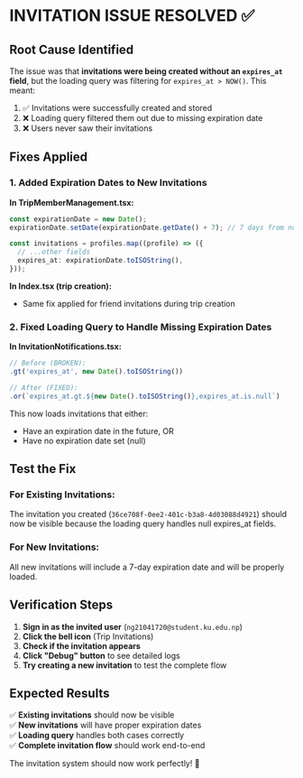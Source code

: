 # INVITATION ISSUE RESOLVED ✅

## Root Cause Identified

The issue was that **invitations were being created without an `expires_at` field**, but the loading query was filtering for `expires_at > NOW()`. This meant:

1. ✅ Invitations were successfully created and stored
2. ❌ Loading query filtered them out due to missing expiration date
3. ❌ Users never saw their invitations

## Fixes Applied

### 1. **Added Expiration Dates to New Invitations**

**In TripMemberManagement.tsx:**

```typescript
const expirationDate = new Date();
expirationDate.setDate(expirationDate.getDate() + 7); // 7 days from now

const invitations = profiles.map((profile) => ({
  // ...other fields
  expires_at: expirationDate.toISOString(),
}));
```

**In Index.tsx (trip creation):**

- Same fix applied for friend invitations during trip creation

### 2. **Fixed Loading Query to Handle Missing Expiration Dates**

**In InvitationNotifications.tsx:**

```typescript
// Before (BROKEN):
.gt('expires_at', new Date().toISOString())

// After (FIXED):
.or(`expires_at.gt.${new Date().toISOString()},expires_at.is.null`)
```

This now loads invitations that either:

- Have an expiration date in the future, OR
- Have no expiration date set (null)

## Test the Fix

### For Existing Invitations:

The invitation you created (`36ce708f-0ee2-401c-b3a8-4d03088d4921`) should now be visible because the loading query handles null expires_at fields.

### For New Invitations:

All new invitations will include a 7-day expiration date and will be properly loaded.

## Verification Steps

1. **Sign in as the invited user** (`ng21041720@student.ku.edu.np`)
2. **Click the bell icon** (Trip Invitations)
3. **Check if the invitation appears**
4. **Click "Debug" button** to see detailed logs
5. **Try creating a new invitation** to test the complete flow

## Expected Results

✅ **Existing invitations** should now be visible  
✅ **New invitations** will have proper expiration dates  
✅ **Loading query** handles both cases correctly  
✅ **Complete invitation flow** should work end-to-end

The invitation system should now work perfectly! 🎉
